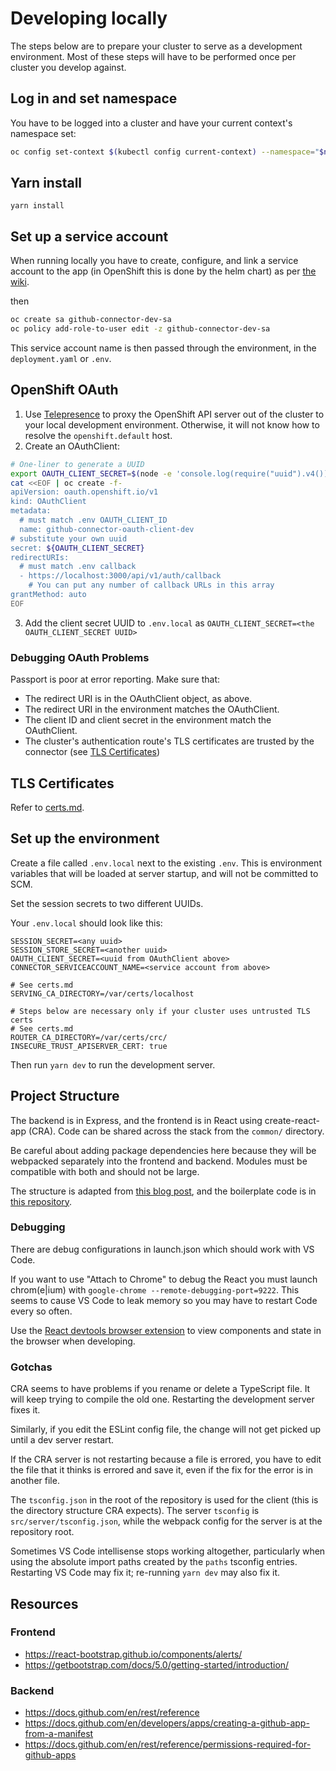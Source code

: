 # Developing locally

The steps below are to prepare your cluster to serve as a development environment. Most of these steps will have to be performed once per cluster you develop against.

## Log in and set namespace

You have to be logged into a cluster and have your current context's namespace set:

```sh
oc config set-context $(kubectl config current-context) --namespace="$namespace"
```

## Yarn install
`yarn install`

## Set up a service account

When running locally you have to create, configure, and link a service account to the app (in OpenShift this is done by the helm chart) as per [the wiki](https://github.com/redhat-actions/oc-login/wiki/Using-a-Service-Account-for-GitHub-Actions).

then

```sh
oc create sa github-connector-dev-sa
oc policy add-role-to-user edit -z github-connector-dev-sa
```

This service account name is then passed through the environment, in the `deployment.yaml` or `.env`.

## OpenShift OAuth
1. Use [Telepresence](https://www.telepresence.io/docs/latest/howtos/intercepts/) to proxy the OpenShift API server out of the cluster to your local development environment. Otherwise, it will not know how to resolve the `openshift.default` host.
2. Create an OAuthClient:
```sh
# One-liner to generate a UUID
export OAUTH_CLIENT_SECRET=$(node -e 'console.log(require("uuid").v4())') && echo "$OAUTH_CLIENT_SECRET"
cat <<EOF | oc create -f-
apiVersion: oauth.openshift.io/v1
kind: OAuthClient
metadata:
  # must match .env OAUTH_CLIENT_ID
  name: github-connector-oauth-client-dev
# substitute your own uuid
secret: ${OAUTH_CLIENT_SECRET}
redirectURIs:
  # must match .env callback
  - https://localhost:3000/api/v1/auth/callback
	# You can put any number of callback URLs in this array
grantMethod: auto
EOF
```
3. Add the client secret UUID to `.env.local` as `OAUTH_CLIENT_SECRET=<the OAUTH_CLIENT_SECRET UUID>`

### Debugging OAuth Problems
Passport is poor at error reporting. Make sure that:
- The redirect URI is in the OAuthClient object, as above.
- The redirect URI in the environment matches the OAuthClient.
- The client ID and client secret in the environment match the OAuthClient.
- The cluster's authentication route's TLS certificates are trusted by the connector (see [TLS Certificates](./certs.md))

## TLS Certificates

Refer to [certs.md](./certs.md).

<a id="environment"></a>

## Set up the environment
Create a file called `.env.local` next to the existing `.env`. This is environment variables that will be loaded at server startup, and will not be committed to SCM.

Set the session secrets to two different UUIDs.

Your `.env.local` should look like this:

```properties
SESSION_SECRET=<any uuid>
SESSION_STORE_SECRET=<another uuid>
OAUTH_CLIENT_SECRET=<uuid from OAuthClient above>
CONNECTOR_SERVICEACCOUNT_NAME=<service account from above>

# See certs.md
SERVING_CA_DIRECTORY=/var/certs/localhost

# Steps below are necessary only if your cluster uses untrusted TLS certs
# See certs.md
ROUTER_CA_DIRECTORY=/var/certs/crc/
INSECURE_TRUST_APISERVER_CERT: true
```

Then run `yarn dev` to run the development server.

## Project Structure

The backend is in Express, and the frontend is in React using create-react-app (CRA). Code can be shared across the stack from the `common/` directory.

Be careful about adding package dependencies here because they will be webpacked separately into the frontend and backend. Modules must be compatible with both and should not be large.

The structure is adapted from [this blog post](https://spin.atomicobject.com/2020/08/17/cra-express-share-code), and the boilerplate code is in [this repository](https://github.com/gvanderclay/cra-express).


### Debugging
There are debug configurations in launch.json which should work with VS Code.

If you want to use "Attach to Chrome" to debug the React you must launch chrom(e|ium) with `google-chrome --remote-debugging-port=9222`. This seems to cause VS Code to leak memory so you may have to restart Code every so often.

Use the [React devtools browser extension](https://chrome.google.com/webstore/detail/react-developer-tools/fmkadmapgofadopljbjfkapdkoienihi?hl=en) to view components and state in the browser when developing.

### Gotchas
CRA seems to have problems if you rename or delete a TypeScript file. It will keep trying to compile the old one. Restarting the development server fixes it.

Similarly, if you edit the ESLint config file, the change will not get picked up until a dev server restart.

If the CRA server is not restarting because a file is errored, you have to edit the file that it thinks is errored and save it, even if the fix for the error is in another file.

The `tsconfig.json` in the root of the repository is used for the client (this is the directory structure CRA expects). The server `tsconfig` is `src/server/tsconfig.json`, while the webpack config for the server is at the repository root.

Sometimes VS Code intellisense stops working altogether, particularly when using the absolute import paths created by the `paths` tsconfig entries. Restarting VS Code may fix it; re-running `yarn dev` may also fix it.

## Resources

### Frontend
- https://react-bootstrap.github.io/components/alerts/
- https://getbootstrap.com/docs/5.0/getting-started/introduction/

### Backend
- https://docs.github.com/en/rest/reference
- https://docs.github.com/en/developers/apps/creating-a-github-app-from-a-manifest
- https://docs.github.com/en/rest/reference/permissions-required-for-github-apps
